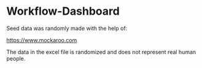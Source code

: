 # Workflow-Dashboard

Seed data was randomly made with the help of:

https://www.mockaroo.com

The data in the excel file is randomized and does not represent real human people.


